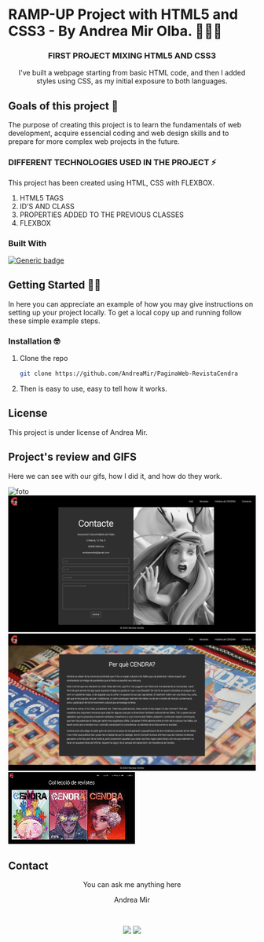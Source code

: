 # RAMP-UP Project with HTML5 and CSS3 - By Andrea Mir Olba. 👩🏻‍💻

<h3 align="center">FIRST PROJECT MIXING HTML5 AND CSS3</h3>

<p align="center">I've built a webpage starting from basic HTML code, and then I added styles using CSS, as my initial exposure to both languages. </p>

## Goals of this project 🎯

The purpose of creating this project is to learn the fundamentals of web development, acquire essencial coding and web design skills and to prepare for more complex web projects in the future. 

### DIFFERENT TECHNOLOGIES USED IN THE PROJECT ⚡️

This project has been created using HTML, CSS with FLEXBOX. 
<objectives>
  <ol>
    <li>HTML5 TAGS</li>
    <li>ID'S AND CLASS</a></li>
    <li>PROPERTIES ADDED TO THE PREVIOUS CLASSES</a></li>
    <li>FLEXBOX</a></li>
  </ol>
</objectives>

### Built With 

[![Generic badge](https://img.shields.io/badge/<HTML5>-<CSS3>-<COLOR>.svg)](https://shields.io/)

## Getting Started 💪🏻

In here you can appreciate an example of how you may give instructions on setting up your project locally.
To get a local copy up and running follow these simple example steps.

### Installation 🤓

1. Clone the repo
    ```sh
    git clone https://github.com/AndreaMir/PaginaWeb-RevistaCendra
    ```
2. Then is easy to use, easy to tell how it works.

## License

This project is under license of Andrea Mir.

## Project's review and GIFS

Here we can see with our gifs, how I did it, and how do they work.

![foto](img/rwColeccio.png)
![foto](img/rwContacte.png)
![foto](img/rwHistoria.png)
![foto](img/rwVideo.gif)

## Contact 


<p align="center" >You can ask me anything here</p>
<p align="center" >Andrea Mir</p>
</br>
<p align="center">
<a href = "mailto:andreamirolba@gmail.com"><img src="https://img.shields.io/badge/-Gmail-%23333?style=for-the-badge&logo=gmail&logoColor=white" target="_blank"></a>
    <a href="https://www.linkedin.com/in/andreamirolba/" target="_blank"><img src="https://img.shields.io/badge/-LinkedIn-%230077B5?style=for-the-badge&logo=linkedin&logoColor=white" target="_blank"></a> 